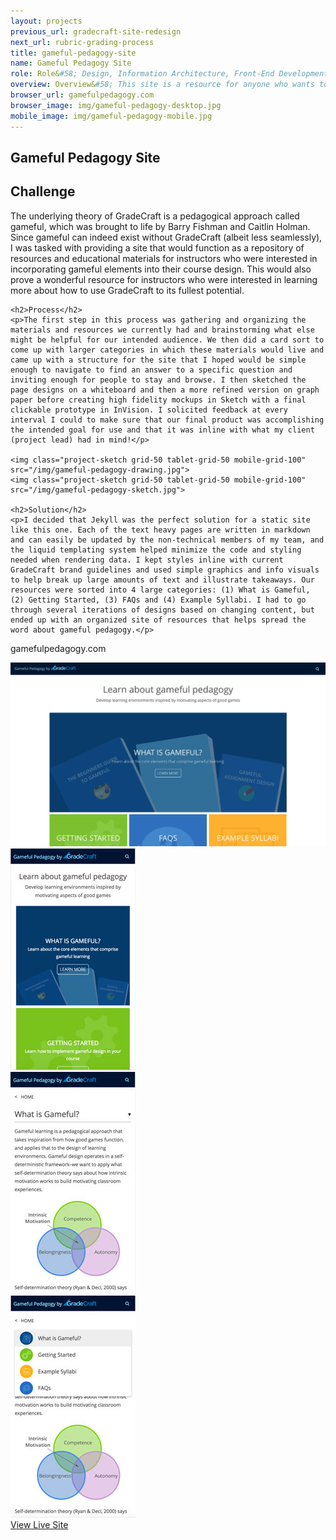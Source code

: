 ```yaml
---
layout: projects
previous_url: gradecraft-site-redesign
next_url: rubric-grading-process
title: gameful-pedagogy-site
name: Gameful Pedagogy Site
role: Role&#58; Design, Information Architecture, Front-End Development
overview: Overview&#58; This site is a resource for anyone who wants to learn more about gameful pedagogy and how to implement elements of good games in their course design.
browser_url: gamefulpedagogy.com
browser_image: img/gameful-pedagogy-desktop.jpg
mobile_image: img/gameful-pedagogy-mobile.jpg
---
```


<section class="project-page section grid-container">
 <div class="section-header grid-100"><h1>Gameful Pedagogy Site</h1></div>

 <div class="project-data">
  <div class="case-study challenge grid-100 tablet-grid-100">
    <h2>Challenge</h2>
    <p>The underlying theory of GradeCraft is a pedagogical approach called gameful, which was brought to life by Barry Fishman and Caitlin Holman. Since gameful can indeed exist without GradeCraft (albeit less seamlessly), I was tasked with providing a site that would function as a repository of resources and educational materials for instructors who were interested in incorporating gameful elements into their course design. This would also prove a wonderful resource for instructors who were interested in learning more about how to use GradeCraft to its fullest potential.</p>

    <h2>Process</h2>
    <p>The first step in this process was gathering and organizing the materials and resources we currently had and brainstorming what else might be helpful for our intended audience. We then did a card sort to come up with larger categories in which these materials would live and came up with a structure for the site that I hoped would be simple enough to navigate to find an answer to a specific question and inviting enough for people to stay and browse. I then sketched the page designs on a whiteboard and then a more refined version on graph paper before creating high fidelity mockups in Sketch with a final clickable prototype in InVision. I solicited feedback at every interval I could to make sure that our final product was accomplishing the intended goal for use and that it was inline with what my client (project lead) had in mind!</p>

    <img class="project-sketch grid-50 tablet-grid-50 mobile-grid-100" src="/img/gameful-pedagogy-drawing.jpg">
    <img class="project-sketch grid-50 tablet-grid-50 mobile-grid-100" src="/img/gameful-pedagogy-sketch.jpg">

    <h2>Solution</h2>
    <p>I decided that Jekyll was the perfect solution for a static site like this one. Each of the text heavy pages are written in markdown and can easily be updated by the non-technical members of my team, and the liquid templating system helped minimize the code and styling needed when rendering data. I kept styles inline with current GradeCraft brand guidelines and used simple graphics and info visuals to help break up large amounts of text and illustrate takeaways. Our resources were sorted into 4 large categories: (1) What is Gameful, (2) Getting Started, (3) FAQs and (4) Example Syllabi. I had to go through several iterations of designs based on changing content, but ended up with an organized site of resources that helps spread the word about gameful pedagogy.</p>
  </div>
   <div class="project-example grid-100 center-align">
    <div class="browser browser-window">
      <span class="browser-buttons"></span><span class="browser-buttons"></span ><span class="browser-buttons"></span>
        <div class="browser-top"><p>gamefulpedagogy.com</p></div>
        <div class="window-screen"><img src="/img/gameful-pedagogy-desktop.jpg"></div>
        </div>
   </div>
  </div>


  <div class="center-align mobile-project-example-wrap grid-100 mobile-grid-100">
   <div class="mobile-project-example mobile-grid-33 tablet-grid-33">
     <div class="mobile-project iphone-5s">
            <div class="top-phone"></div>
            <div class="screen"><img src="/img/gameful-pedagogy-mobile.jpg"></div>
            <div class="bottom-phone"></div>
   </div>
   </div>
   <div class="mobile-project-example mobile-grid-33 tablet-grid-33">
     <div class="mobile-project iphone-5s">
            <div class="top-phone"></div>
            <div class="screen"><img src="/img/gameful-pedagogy-mobile-2.jpg"></div>
            <div class="bottom-phone"></div>
          </div>
   </div>
     <div class="mobile-project-example mobile-grid-33 tablet-grid-33">
     <div class="mobile-project iphone-5s">
            <div class="top-phone"></div>
            <div class="screen"><img src="/img/gameful-pedagogy-mobile-3.jpg"></div>
            <div class="bottom-phone"></div>
          </div>
   </div>
   </div>

 <div class="wrap-button center-align">
     <a class="button live-site" href="http://gamefulpedagogy.com/" target="_blank">View Live Site</a>
</div>
</section>
